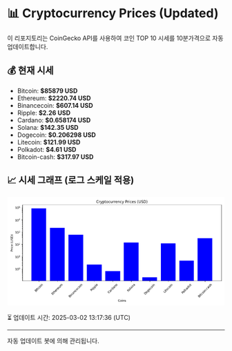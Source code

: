 
# 📊 Cryptocurrency Prices (Updated)

이 리포지토리는 CoinGecko API를 사용하여 코인 TOP 10 시세를 10분가격으로 자동 업데이트합니다.

## 💰 현재 시세
- Bitcoin: **$85879 USD**
- Ethereum: **$2220.74 USD**
- Binancecoin: **$607.14 USD**
- Ripple: **$2.26 USD**
- Cardano: **$0.658174 USD**
- Solana: **$142.35 USD**
- Dogecoin: **$0.206298 USD**
- Litecoin: **$121.99 USD**
- Polkadot: **$4.61 USD**
- Bitcoin-cash: **$317.97 USD**

## 📈 시세 그래프 (로그 스케일 적용)
![Crypto Prices](crypto_prices.png)

⏳ 업데이트 시간: 2025-03-02 13:17:36 (UTC)

---
자동 업데이트 봇에 의해 관리됩니다.

